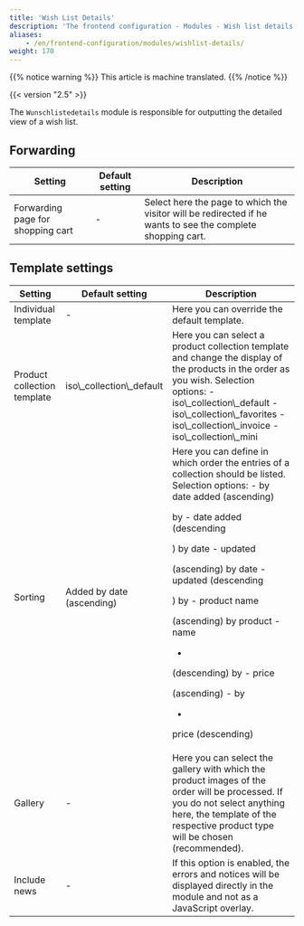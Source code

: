 ```yaml
---
title: 'Wish List Details'
description: 'The frontend configuration - Modules - Wish list details'
aliases:
    - /en/frontend-configuration/modules/wishlist-details/
weight: 170
---
```


{{% notice warning %}}
This article is machine translated.
{{% /notice %}}

{{< version "2.5" >}}

The `Wunschlistedetails` module is responsible for outputting the detailed view of a wish list.

## Forwarding

<table><thead><tr><th>Setting</th> <th>Default setting</th> <th>Description</th> </tr></thead><tbody><tr><td>Forwarding page for shopping cart</td> <td>-</td> <td>Select here the page to which the visitor will be redirected if he wants to see the complete shopping cart.</td></tr></tbody></table>

## Template settings

<table><thead><tr><th>Setting</th> <th>Default setting</th> <th>Description</th> </tr></thead><tbody><tr><td>Individual template</td> <td>-</td> <td>Here you can override the default template.</td> </tr><tr><td>Product collection template</td> <td>iso\_collection\_default</td> <td>Here you can select a product collection template and change the display of the products in the order as you wish. Selection options: - iso\_collection\_default
- iso\_collection\_favorites
- iso\_collection\_invoice
- iso\_collection\_mini
 
</td> </tr><tr><td>Sorting</td> <td>Added by date (ascending)</td> <td>Here you can define in which order the entries of a collection should be listed. Selection options: - by date added (ascending)
 
by - date added (descending
 
) by date - updated
 
(ascending) by date - updated (descending
 
) by - product name
 
(ascending) by product - name

- 

(descending) by - price
 
(ascending) - by

- 

price (descending) </td> </tr><tr><td>Gallery</td> <td>-</td> <td>Here you can select the gallery with which the product images of the order will be processed. If you do not select anything here, the template of the respective product type will be chosen (recommended).</td> </tr><tr><td>Include news</td> <td>-</td> <td>If this option is enabled, the errors and notices will be displayed directly in the module and not as a JavaScript overlay.</td></tr></tbody></table>
